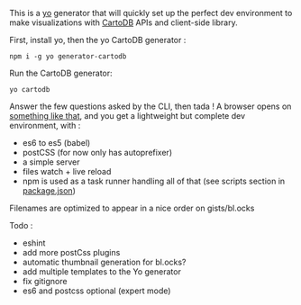 
This is a [yo](http://yeoman.io/) generator that will quickly set up the perfect dev environment to make visualizations with [CartoDB](https://cartodb.com/) APIs and client-side library.



First, install yo, then the yo CartoDB generator :
```
npm i -g yo generator-cartodb
```

Run the CartoDB generator:
```
yo cartodb
```

Answer the few questions asked by the CLI, then tada ! A browser opens on [something like that](http://bl.ocks.org/nerik/22d1b831133180adcd66), and you get a lightweight but complete dev environment, with :
- es6 to es5 (babel)
- postCSS (for now only has autoprefixer)
- a simple server
- files watch + live reload
- npm is used as a task runner handling all of that (see scripts section in [package.json](https://github.com/nerik/generator-cartodb/blob/master/package.json))

Filenames are optimized to appear in a nice order on gists/bl.ocks

Todo :
- eshint
- add more postCss plugins
- automatic thumbnail generation for bl.ocks?
- add multiple templates to the Yo generator
- fix gitignore
- es6 and postcss optional (expert mode)
